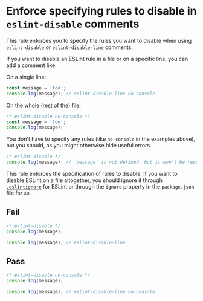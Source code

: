 # Enforce specifying rules to disable in `eslint-disable` comments

This rule enforces you to specify the rules you want to disable when using `eslint-disable` or `eslint-disable-line` comments.

If you want to disable an ESLint rule in a file or on a specific line, you can add a comment like:

On a single line:
```js
const message = 'foo';
console.log(message); // eslint-disable-line no-console
```
On the whole (rest of the) file:
```js
/* eslint-disable no-console */
const message = 'foo';
console.log(message);
```

You don't have to specify any rules (like `no-console` in the examples above), but you should, as you might otherwise hide useful errors.

```js
/* eslint-disable */
console.log(message); // `message` is not defined, but it won't be reported
```

This rule enforces the specification of rules to disable. If you want to disable ESLint on a file altogether, you should ignore it through [`.eslintignore`](http://eslint.org/docs/user-guide/configuring#ignoring-files-and-directories) for ESLint or through the `ignore` property in the `package.json` file for `XO`.

## Fail

```js
/* eslint-disable */
console.log(message);

console.log(message); // eslint-disable-line
```


## Pass

```js
/* eslint-disable no-console */
console.log(message);

console.log(message); // eslint-disable-line no-console
```
